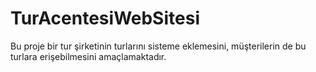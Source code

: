 # TurAcentesiWebSitesi
Bu proje bir tur şirketinin turlarını sisteme eklemesini, müşterilerin de bu turlara erişebilmesini amaçlamaktadır.
